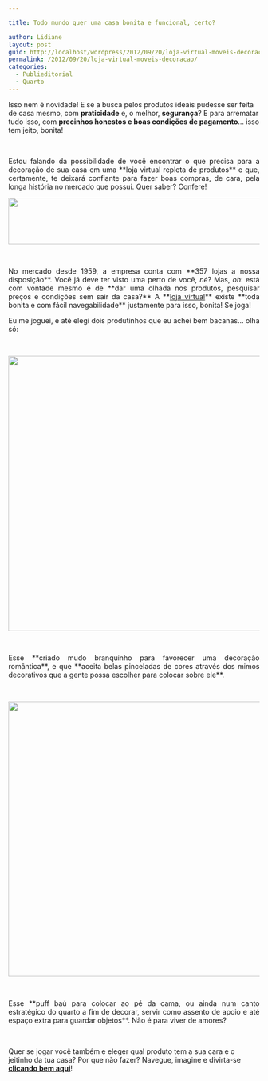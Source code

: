 ```yaml
---

title: Todo mundo quer uma casa bonita e funcional, certo?

author: Lidiane
layout: post
guid: http://localhost/wordpress/2012/09/20/loja-virtual-moveis-decoracao/
permalink: /2012/09/20/loja-virtual-moveis-decoracao/
categories:
  - Publieditorial
  - Quarto
---
```

Isso nem é novidade! E se a busca pelos produtos ideais pudesse ser feita de casa mesmo, com **praticidade** e, o melhor, **segurança**? E para arrematar tudo isso, com **precinhos honestos e boas condições de pagamento**… isso tem jeito, bonita!

&nbsp;

<p align="justify">
  Estou falando da possibilidade de você encontrar o que precisa para a decoração de sua casa em uma **loja virtual repleta de produtos** e que, certamente, te deixará confiante para fazer boas compras, de cara, pela longa história no mercado que possui. Quer saber? Confere!
</p>

<!--more-->

<p align="center">
  <a href="http://www.trololodemulher.com.br/2012/09/20/loja-virtual-moveis-decoracao/lojas-colombo/" rel="attachment wp-att-9153"><img class="alignnone size-full wp-image-9153" title="LOJAS COLOMBO" alt="" src="http://www.trololodemulher.com.br/blog/wp-content/uploads/2012/09/LOJAS-COLOMBO.png" width="600" height="93" /></a>
</p>

&nbsp;

<p align="justify">
  No mercado desde 1959, a empresa conta com **357 lojas a nossa disposição**. Você já deve ter visto uma perto de você, <em>né</em>? Mas, <em>oh</em>: está com vontade mesmo é de **dar uma olhada nos produtos, pesquisar preços e condições sem sair da casa?** A **<a href="http://www.colombo.com.br/" target="_blank" rel="nofollow">loja virtual</a>** existe **toda bonita e com fácil navegabilidade** justamente para isso, bonita! Se joga!
</p>

<p align="justify">
  Eu me joguei, e até elegi dois produtinhos que eu achei bem bacanas… olha só:
</p>

&nbsp;

<p align="center">
  <a href="http://www.trololodemulher.com.br/2012/09/20/loja-virtual-moveis-decoracao/decoracao-quarto-criado-mudo/" rel="attachment wp-att-9149"><img class="alignnone size-full wp-image-9149" title="DECORACAO-QUARTO-CRIADO-MUDO" alt="" src="http://www.trololodemulher.com.br/blog/wp-content/uploads/2012/09/DECORACAO-QUARTO-CRIADO-MUDO.jpg" width="550" height="550" /></a>
</p>

&nbsp;

<p align="justify">
  Esse **criado mudo branquinho para favorecer uma decoração romântica**, e que **aceita belas pinceladas de cores através dos mimos decorativos que a gente possa escolher para colocar sobre ele**.
</p>

&nbsp;

<p align="center">
  <a href="http://www.trololodemulher.com.br/2012/09/20/loja-virtual-moveis-decoracao/decoracao-quarto-puff-bau/" rel="attachment wp-att-9150"><img class="alignnone size-full wp-image-9150" title="DECORACAO-QUARTO-PUFF-BAU" alt="" src="http://www.trololodemulher.com.br/blog/wp-content/uploads/2012/09/DECORACAO-QUARTO-PUFF-BAU.jpg" width="550" height="550" /></a>
</p>

&nbsp;

<p align="justify">
  Esse **puff baú para colocar ao pé da cama, ou ainda num canto estratégico do quarto a fim de decorar, servir como assento de apoio e até espaço extra para guardar objetos**. Não é para viver de amores?
</p>

&nbsp;

Quer se jogar você também e eleger qual produto tem a sua cara e o jeitinho da tua casa? Por que não fazer? Navegue, imagine e divirta-se **<a href="http://www.colombo.com.br/" target="_blank" rel="nofollow">clicando bem aqui</a>**!